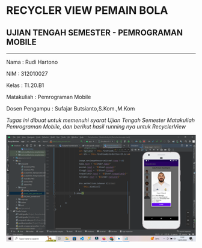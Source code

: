 # RECYCLER VIEW PEMAIN BOLA

## UJIAN TENGAH SEMESTER - PEMROGRAMAN MOBILE

<hr>

Nama    : Rudi Hartono

NIM     : 312010027

Kelas   : TI.20.B1

Matakuliah  : Pemrograman Mobile

Dosen Pengampu  : Sufajar Butsianto,S.Kom.,M.Kom

*Tugas ini dibuat untuk memenuhi syarat Ujian Tengah Semester Matakuliah Pemrograman Mobile, dan berikut hasil running nya untuk RecyclerView*

![hasil run](https://github.com/RudiHartono14/RecyclerView/blob/master/UTS1.PNG?raw=true)
